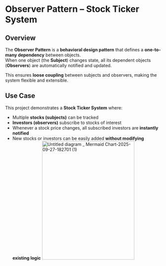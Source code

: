# Observer Pattern – Stock Ticker System

## Overview  
The **Observer Pattern** is a **behavioral design pattern** that defines a **one-to-many dependency** between objects.  
When one object (the **Subject**) changes state, all its dependent objects (**Observers**) are automatically notified and updated.  

This ensures **loose coupling** between subjects and observers, making the system flexible and extensible.

## Use Case  
This project demonstrates a **Stock Ticker System** where:  

- Multiple **stocks (subjects)** can be tracked  
- **Investors (observers)** subscribe to stocks of interest  
- Whenever a stock price changes, all subscribed investors are **instantly notified**  
- New stocks or investors can be easily added **without modifying existing logic**
  <img width="298" height="384" alt="Untitled diagram _ Mermaid Chart-2025-09-27-182701 (1)" src="https://github.com/user-attachments/assets/8d7b1dd8-d056-46be-92ff-c0308ed0750e" />


